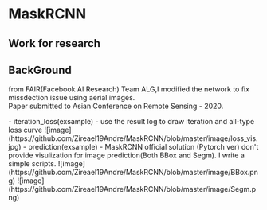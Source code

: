 # MaskRCNN
Work for research
---
BackGround
---
from FAIR(Facebook AI Research) Team ALG,I modified the network to fix missdection issue using aerial images.</br>
Paper submitted to Asian Conference on Remote Sensing - 2020.</br>
</hr>
- iteration_loss(exsample)
  - use the result log to draw iteration and all-type loss curve
  ![image](https://github.com/Zireael19Andre/MaskRCNN/blob/master/image/loss_vis.jpg)
- prediction(exsample)
  - MaskRCNN official solution (Pytorch ver) don't provide visulization for image prediction(Both BBox and Segm).
  I write a simple scripts.
  ![image](https://github.com/Zireael19Andre/MaskRCNN/blob/master/image/BBox.png)
  ![image](https://github.com/Zireael19Andre/MaskRCNN/blob/master/image/Segm.png)
